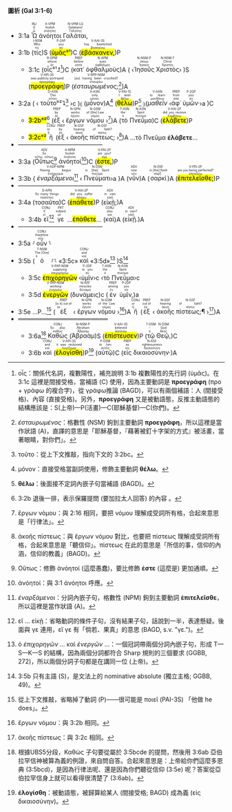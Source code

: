#### 圖析 (Gal 3:1-6)

- 3:1a <RUBY><ruby><ruby>Ὦ<rt>ὦ</rt></ruby><rt>O</rt></ruby><rt>INJ</rt></RUBY> <RUBY><ruby><ruby>ἀνόητοι<rt>ἀνόητος</rt></ruby><rt>foolish</rt></ruby><rt>A-VPM</rt></RUBY> <RUBY><ruby><ruby>Γαλάται,<rt>Γαλάτης</rt></ruby><rt>Galatians!</rt></ruby><rt>N-VPM-LG</rt></RUBY> 
- 3:1b (<RUBY><ruby><ruby>τίς<rt>τίς</rt></ruby><rt>Who</rt></ruby><rt>I-NSM</rt></RUBY>)S (<RUBY><ruby><ruby><mark>ὑμᾶς°¹</mark><rt>σύ</rt></ruby><rt>you</rt></ruby><rt>P-2AP</rt></RUBY>)C (<RUBY><ruby><ruby><mark class='verb'>ἐβάσκανεν,</mark><rt>βασκαίνω</rt></ruby><rt>has bewitched</rt></ruby><rt>V-AAI-3S</rt></RUBY>)P
	- 3:1c (<RUBY><ruby><ruby>οἷς°¹⮥<rt>ὅς</rt></ruby><rt>whose</rt></ruby><rt>R-DPM</rt></RUBY>[^1])C (<RUBY><ruby><ruby>κατ᾽<rt>κατά</rt></ruby><rt>before</rt></ruby><rt>PREP</rt></RUBY> <RUBY><ruby><ruby>ὀφθαλμοὺς<rt>ὀφθαλμός</rt></ruby><rt>eyes</rt></ruby><rt>N-APM</rt></RUBY>)A ( ‹<RUBY><ruby><ruby>Ἰησοῦς<rt>Ἰησοῦς</rt></ruby><rt>Jesus</rt></ruby><rt>N-NSM-P</rt></RUBY> <RUBY><ruby><ruby>Χριστὸς<rt>Χριστός</rt></ruby><rt>Christ</rt></ruby><rt>N-NSM-T</rt></RUBY>› )S (<RUBY><ruby><ruby><mark class='verb'>προεγράφη</mark><rt>προγράφω</rt></ruby><rt>was publicly portrayed</rt></ruby><rt>V-API-3S</rt></RUBY>)P (<RUBY><ruby><ruby><em>ἐσταυρωμένος;</em><rt>σταυρόω</rt></ruby><rt>[as] having been crucified?</rt></ruby><rt>V-RPP-NSM</rt></RUBY>[^2])A
- 3:2a ( ‹ <RUBY><ruby><ruby>τοῦτο°²⮧<rt>οὗτος</rt></ruby><rt>This</rt></ruby><rt>D-ASN</rt></RUBY>[^3] ›c )⦇ (<RUBY><ruby><ruby>μόνον<rt>μόνος</rt></ruby><rt>only</rt></ruby><rt>A-ASN</rt></RUBY>)A[^4] (<RUBY><ruby><ruby><mark class='verb'>θέλω</mark><rt>θέλω</rt></ruby><rt>I wish</rt></ruby><rt>V-PAI-1S</rt></RUBY>)P[^5] ⦈(<RUBY><ruby><ruby><em>μαθεῖν</em><rt>μανθάνω</rt></ruby><rt>to learn</rt></ruby><rt>V-AAN</rt></RUBY> ‹<RUBY><ruby><ruby>ἀφ᾽<rt>ἀπό</rt></ruby><rt>from</rt></ruby><rt>PREP</rt></RUBY> <RUBY><ruby><ruby>ὑμῶν·<rt>σύ</rt></ruby><rt>you</rt></ruby><rt>P-2GP</rt></RUBY>›a )C 
	- <rt><mark>3:2b°²</mark></rt>[^6] (<RUBY><ruby><ruby>ἐξ<rt>ἐκ</rt></ruby><rt>by</rt></ruby><rt>PREP</rt></RUBY> ‹ <RUBY><ruby><ruby>ἔργων<rt>ἔργον</rt></ruby><rt>works</rt></ruby><rt>N-GPN</rt></RUBY> <RUBY><ruby><ruby>νόμου<rt>νόμος</rt></ruby><rt>of [the] Law</rt></ruby><rt>N-GSM</rt></RUBY> ›[^7])A (<RUBY><ruby><ruby>τὸ<rt>ὁ</rt></ruby><rt>the</rt></ruby><rt>T-ASN</rt></RUBY> <RUBY><ruby><ruby>Πνεῦμα<rt>πνεῦμα</rt></ruby><rt>Spirit</rt></ruby><rt>N-ASN</rt></RUBY>)C (<RUBY><ruby><ruby><mark class='verb'>ἐλάβετε</mark><rt>λαμβάνω</rt></ruby><rt>did you receive</rt></ruby><rt>V-AAI-2P</rt></RUBY>)P 
	- <rt><mark>3:2c°²</mark></rt> <RUBY><ruby><ruby>ἢ<rt>ἤ</rt></ruby><rt>or</rt></ruby><rt>CONJ</rt></RUBY> (<RUBY><ruby><ruby>ἐξ<rt>ἐκ</rt></ruby><rt>by</rt></ruby><rt>PREP</rt></RUBY> ‹ <RUBY><ruby><ruby>ἀκοῆς<rt>ἀκοή</rt></ruby><rt>hearing</rt></ruby><rt>N-GSF</rt></RUBY> <RUBY><ruby><ruby>πίστεως;<rt>πίστις</rt></ruby><rt>of faith?</rt></ruby><rt>N-GSF</rt></RUBY> ›[^8])A ...τὸ Πνεῦμα **ἐλάβετε**...
- ——————————————
- 3:3a (<RUBY><ruby><ruby>Οὕτως<rt>οὕτω, οὕτως</rt></ruby><rt>So</rt></ruby><rt>ADV</rt></RUBY>[^9] <RUBY><ruby><ruby>ἀνόητοί<rt>ἀνόητος</rt></ruby><rt>foolish</rt></ruby><rt>A-NPM</rt></RUBY>[^10])C (<RUBY><ruby><ruby><mark class='verb'>ἐστε,</mark><rt>εἰμί</rt></ruby><rt>are you?</rt></ruby><rt>V-PAI-2P</rt></RUBY>)P 
- 3:3b { <RUBY><ruby><ruby><em>ἐναρξάμενοι</em><rt>ἐνάρχομαι</rt></ruby><rt>Having begun</rt></ruby><rt>V-ADP-NPM</rt></RUBY>[^11] ‹ <RUBY><ruby><ruby>Πνεύματι<rt>πνεῦμα</rt></ruby><rt>in [the] Spirit</rt></ruby><rt>N-DSN</rt></RUBY >›a }A (<RUBY><ruby><ruby>νῦν<rt>νῦν</rt></ruby><rt>now</rt></ruby><rt>ADV</rt></RUBY>)A (<RUBY><ruby><ruby>σαρκὶ<rt>σάρξ</rt></ruby><rt>in [the] flesh</rt></ruby><rt>N-DSF</rt></RUBY>)A (<RUBY><ruby><ruby><mark class='verb'>ἐπιτελεῖσθε;</mark><rt>ἐπιτελέω</rt></ruby><rt>are you being perfected?</rt></ruby><rt>V-PEI-2P</rt></RUBY>)P
- ——————————————
- 3:4a (<RUBY><ruby><ruby>τοσαῦτα<rt>τοσοῦτος</rt></ruby><rt>So many things</rt></ruby><rt>D-APN</rt></RUBY>)C (<RUBY><ruby><ruby><mark class='verb'>ἐπάθετε</mark><rt>πάσχω</rt></ruby><rt>did you suffer</rt></ruby><rt>V-AAI-2P</rt></RUBY>)P (<RUBY><ruby><ruby>εἰκῇ;<rt>εἰκῇ</rt></ruby><rt>in vain</rt></ruby><rt>ADV</rt></RUBY>)A
	- 3:4b <RUBY><ruby><ruby>εἴ<rt>εἰ</rt></ruby><rt>if</rt></ruby><rt>CONJ</rt></RUBY>[^12] <RUBY><ruby><ruby>γε<rt>γέ</rt></ruby><rt>indeed</rt></ruby><rt>PRT</rt></RUBY> ...<mark class='verb'>ἐπάθετε</mark>... (<RUBY><ruby><ruby>καὶ<rt>καί</rt></ruby><rt>also</rt></ruby><rt>CONJ</rt></RUBY>)A (<RUBY><ruby><ruby>εἰκῇ.<rt>εἰκῇ</rt></ruby><rt>in vain?</rt></ruby><rt>ADV</rt></RUBY>)A
- ——————————————
- 3:5a ⸉<RUBY><ruby><ruby>οὖν<rt>οὖν</rt></ruby><rt>therefore</rt></ruby><rt>CONJ</rt></RUBY>⸊
- 3:5b (<RUBY><ruby><ruby>ὁ<rt>ὁ</rt></ruby><rt>The [One]</rt></ruby><rt>T-NSM</rt></RUBY> ⸉⸊ «3:5c» <RUBY><ruby><ruby>καὶ<rt>καί</rt></ruby><rt>and</rt></ruby><rt>CONJ</rt></RUBY> «3:5d»[^13] )S[^14]
	- 3:5c <RUBY><ruby><ruby><mark class='ptc'>ἐπιχορηγῶν</mark><rt>ἐπιχορηγέω</rt></ruby><rt>supplying</rt></ruby><rt>V-PAP-NSM</rt></RUBY> ‹<RUBY><ruby><ruby>ὑμῖν<rt>σύ</rt></ruby><rt>to you</rt></ruby><rt>P-2DP</rt></RUBY>›c ‹<RUBY><ruby><ruby>τὸ<rt>ὁ</rt></ruby><rt>the</rt></ruby><rt>T-ASN</rt></RUBY> <RUBY><ruby><ruby>Πνεῦμα<rt>πνεῦμα</rt></ruby><rt>Spirit</rt></ruby><rt>N-ASN</rt></RUBY>›c 
	- 3:5d <RUBY><ruby><ruby><mark class='ptc'>ἐνεργῶν</mark><rt>ἐνεργέω</rt></ruby><rt>working</rt></ruby><rt>V-PAP-NSM</rt></RUBY> (<RUBY><ruby><ruby>δυνάμεις<rt>δύναμις</rt></ruby><rt>miracles</rt></ruby><rt>N-APF</rt></RUBY>)c (<RUBY><ruby><ruby>ἐν<rt>ἐν</rt></ruby><rt>among</rt></ruby><rt>PREP</rt></RUBY> <RUBY><ruby><ruby>ὑμῖν,<rt>σύ</rt></ruby><rt>you</rt></ruby><rt>P-2DP</rt></RUBY>)a
- 3:5e ...P...[^15] (<RUBY><ruby><ruby>ἐξ<rt>ἐκ</rt></ruby><rt>[is it] out of</rt></ruby><rt>PREP</rt></RUBY> ‹ <RUBY><ruby><ruby>ἔργων<rt>ἔργον</rt></ruby><rt>works</rt></ruby><rt>N-GPN</rt></RUBY> <RUBY><ruby><ruby>νόμου<rt>νόμος</rt></ruby><rt>of the Law</rt></ruby><rt>N-GSM</rt></RUBY> ›[^16])A <RUBY><ruby><ruby>ἢ<rt>ἤ</rt></ruby><rt>or</rt></ruby><rt>CONJ</rt></RUBY> (<RUBY><ruby><ruby>ἐξ<rt>ἐκ</rt></ruby><rt>out of</rt></ruby><rt>PREP</rt></RUBY> ‹ <RUBY><ruby><ruby>ἀκοῆς<rt>ἀκοή</rt></ruby><rt>hearing</rt></ruby><rt>N-GSF</rt></RUBY> <RUBY><ruby><ruby>πίστεως;¶<rt>πίστις</rt></ruby><rt>of faith?</rt></ruby><rt>N-GSF</rt></RUBY> ›[^17])A
- ═════════════════════
	- 3:6a[^18] <RUBY><ruby><ruby>Καθὼς<rt>καθώς</rt></ruby><rt>So also</rt></ruby><rt>CONJ</rt></RUBY> (<RUBY><ruby><ruby>Ἀβραὰμ<rt>Ἀβραάμ</rt></ruby><rt>Abraham</rt></ruby><rt>N-NSM-P</rt></RUBY>)S (<RUBY><ruby><ruby><mark class='verb'>ἐπίστευσεν</mark><rt>πιστεύω</rt></ruby><rt>believed</rt></ruby><rt>V-AAI-3S</rt></RUBY>)P (<RUBY><ruby><ruby>τῷ<rt>ὁ</rt></ruby><rt>-</rt></ruby><rt>T-DSM</rt></RUBY> <RUBY><ruby><ruby>Θεῷ,<rt>θεός</rt></ruby><rt>God</rt></ruby><rt>N-DSM</rt></RUBY>)C
	- 3:6b <RUBY><ruby><ruby>καὶ<rt>καί</rt></ruby><rt>and</rt></ruby><rt>CONJ</rt></RUBY> (<RUBY><ruby><ruby><mark class='verb'>ἐλογίσθη</mark><rt>λογίζομαι</rt></ruby><rt>it was reckoned</rt></ruby><rt>V-API-3S</rt></RUBY>)P[^19] (<RUBY><ruby><ruby>αὐτῷ<rt>αὐτός</rt></ruby><rt>to him</rt></ruby><rt>P-DSM</rt></RUBY>)C (<RUBY><ruby><ruby>εἰς<rt>εἰς</rt></ruby><rt>as</rt></ruby><rt>PREP</rt></RUBY> <RUBY><ruby><ruby>δικαιοσύνην·<rt>δικαιοσύνη</rt></ruby><rt>righteousness</rt></ruby><rt>N-ASF</rt></RUBY>)A


[^1]: οἷς：關係代名詞，複數陽性，補充說明 3:1b 複數陽性的先行詞 (ὑμᾶς)。在 3:1c 這裡是間接受格，當補語 (C) 使用，因為主要動詞是 **προεγράφη** (προ + γράφω 的複合字)，從 γράφω推論 (BAGD)，可以有兩個補語：人 (間接受格)、內容 (直接受格)。另外，**προεγράφη** 又是被動語態，反推主動語態的結構應該是：S(上帝)—P(活畫)—C(耶穌基督)—C(你們)。
[^2]: _ἐσταυρωμένος_：格數性 (NSM) 鉤到主要動詞 **προεγράφη**，所以這裡是當作狀語 (A)，直譯的意思是「耶穌基督，『藉著被釘十字架的方式』被活畫，當著眼睛，對你們」。
[^3]: τοῦτο：從上下文推敲，指向下文的 3:2bc。
[^4]: μόνον：直接受格當副詞使用，修飾主要動詞 **θέλω**。
[^5]: **θέλω**：後面接不定詞內嵌子句當補語 (BAGD)。
[^6]: 3:2b 退後一排，表示保羅提問 (要加拉太人回答) 的內容 。
[^7]: ἔργων νόμου：與 2:16 相同，要把 νόμου 理解成受詞所有格，合起來意思是「行律法」。
[^8]: ἀκοῆς πίστεως：與 ἔργων νόμου 對比，也要把 πίστεως 理解成受詞所有格，合起來意思是「聽信仰」。πίστεως 在此的意思是「所信的事，信仰的內涵，信仰的教義」(BAGD)。
[^9]: Οὕτως：修飾 ἀνόητοί (這麼愚蠢)，要比修飾 **ἐστε** (這麼是) 更加通順。
[^10]: ἀνόητοί：與 3:1 ἀνόητοι 呼應。
[^11]: _ἐναρξάμενοι_：分詞內嵌子句，格數性 (NPM) 鉤到主要動詞 **ἐπιτελεῖσθε**，所以這裡是當作狀語 (A)。
[^12]: εἴ ... εἰκῇ：省略動詞的條件子句，沒有結果子句，話說到一半，表達懸疑。後面與 γε 連用，εἴ γε 有「倘若、果真」的意思 (BAGD, s.v. "γε.")。
[^13]: ὁ _ἐπιχορηγῶν_ ... καὶ _ἐνεργῶν_ ...：一個冠詞帶兩個分詞內嵌子句，形成 T—S—K—S 的結構，因為兩個分詞都符合 Sharp 規則的三個要求 (GGBB, 272)，所以兩個分詞子句都是在講同一位 (上帝)。
[^14]: 3:5b 只有主語 (S)，是文法上的 nominative absolute (獨立主格; GGBB, 49)。
[^15]: 從上下文推敲，省略掉了動詞 (P)——很可能是 ποιεῖ (PAI-3S) 「他做 he does」。
[^16]: ἔργων νόμου：與 3:2b 相同。
[^17]: ἀκοῆς πίστεως：與 3:2c 相同。
[^18]: 根據UBS5分段，Καθὼς 子句要從屬於 3:5bcde 的提問，然後用 3:6ab 亞伯拉罕信神被算為義的例證，來自問自答。合起來意思是：上帝給你們這麼多恩典 (3:5bcd)，是因為行律法呢、還是因為你們聽從信仰 (3:5e) 呢？答案從亞伯拉罕信身上就可以看得很清楚了 (3:6ab)。
[^19]: **ἐλογίσθη**：被動語態，被歸算給某人 (間接受格; BAGD) 成為義  (εἰς δικαιοσύνην)。
